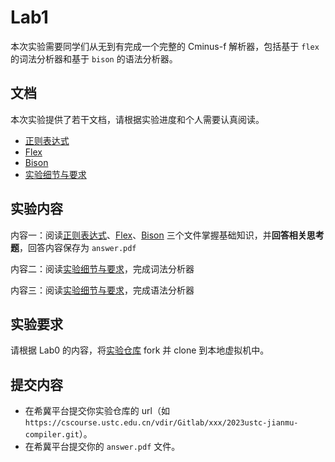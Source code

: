 # Lab1

本次实验需要同学们从无到有完成一个完整的 Cminus-f 解析器，包括基于 `flex` 的词法分析器和基于 `bison` 的语法分析器。

## 文档

本次实验提供了若干文档，请根据实验进度和个人需要认真阅读。

- [正则表达式](./正则表达式.md)
- [Flex](./Flex.md)
- [Bison](./Bison.md)
- [实验细节与要求](实验细节与要求.md)

## 实验内容

内容一：阅读[正则表达式](./正则表达式.md)、[Flex](./Flex.md)、[Bison](./Bison.md) 三个文件掌握基础知识，并**回答相关思考题**，回答内容保存为 `answer.pdf`

内容二：阅读[实验细节与要求](实验细节与要求.md)，完成词法分析器

内容三：阅读[实验细节与要求](实验细节与要求.md)，完成语法分析器

## 实验要求

请根据 Lab0 的内容，将[实验仓库](https://cscourse.ustc.edu.cn/vdir/Gitlab/compiler_staff/2023ustc-jianmu-compiler) fork 并 clone 到本地虚拟机中。

## 提交内容

- 在希冀平台提交你实验仓库的 url（如 `https://cscourse.ustc.edu.cn/vdir/Gitlab/xxx/2023ustc-jianmu-compiler.git`）。
- 在希冀平台提交你的 `answer.pdf` 文件。
